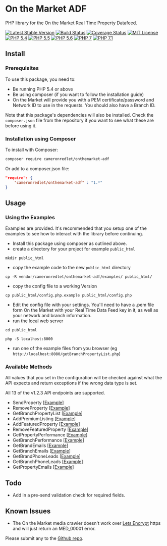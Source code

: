 # On the Market ADF

PHP library for the On the Market Real Time Property Datafeed.

[![Latest Stable Version](https://img.shields.io/packagist/v/cameronredlet/rightmove-ADF.svg?style=flat-square)](https://packagist.org/packages/cameronredlet/rightmove-adf)
[![Build Status](https://img.shields.io/travis/cameronredlet/onthemarketADF/master.svg?style=flat-square)](https://travis-ci.org/cameronredlet/onthemarketADF)
[![Coverage Status](https://coveralls.io/repos/cameronredlet/onthemarketADF/badge.svg?branch=master&service=github)](https://coveralls.io/github/cameronredlet/onthemarketADF?branch=master)
[![MIT License](https://img.shields.io/packagist/l/cameronredlet/rightmove-ADF.svg?style=flat-square)](https://github.com/cameronredlet/onthemarketADF/blob/master/LICENSE)
[![PHP 5.4](https://img.shields.io/badge/php-5.4-8892BF.svg?style=flat-square)](https://php.net/)
[![PHP 5.5](https://img.shields.io/badge/php-5.5-8892BF.svg?style=flat-square)](https://php.net/)
[![PHP 5.6](https://img.shields.io/badge/php-5.6-8892BF.svg?style=flat-square)](https://php.net/)
[![PHP 7](https://img.shields.io/badge/php-7-8892BF.svg?style=flat-square)](https://php.net/)
[![PHP 7.1](https://img.shields.io/badge/php-7.1-8892BF.svg?style=flat-square)](https://php.net/)


## Install

### Prerequisites

To use this package, you need to:
* Be running PHP 5.4 or above
* Be using composer (if you want to follow the installation guide)
* On the Market will provide you with a PEM certificate/password and Network ID to use in the requests. You should also have a Branch ID.

Note that this package's dependencies will also be installed. Check the `composer.json` file from the repository if you want to see what these are before using it.

### Installation using Composer

To install with Composer:

```sh
composer require cameronredlet/onthemarket-adf
```

Or add to a composer.json file:

```json
"require": {
	"cameronredlet/onthemarket-adf" : "1.*"
}
```

## Usage

### Using the Examples

Examples are provided. It's recommended that you setup one of the examples to see how to interact with the library before continuing.

* Install this package using composer as outlined above.
* create a directory for your project for example `public_html`

```
mkdir public_html
```

* copy the example code to the new `public_html` directory

```
cp -R vendor/cameronredlet/onthemarket-adf/examples/ public_html/
```

* copy the config file to a working Version

```
cp public_html/config.php.example public_html/config.php
```

* Edit the config file with your settings. You'll need to have a .pem file form On the Market with your Real Time Data Feed key in it, as well as your network and branch information.
* run the local web server

```
cd public_html

php -S localhost:8000
```

*  run one of the example files from you browser (eg  `http://localhost:8080/getBranchPropertyList.php`)

### Available Methods

All values that you set in the configuration will be checked against what the API expects and return exceptions if the wrong data type is set.

All 13 of the v1.2.3 API endpoints are supported.

- SendProperty [[Example](https://github.com/cameronredlet/onthemarketADF/blob/master/examples/sendProperty.php)]
- RemoveProperty [[Example](https://github.com/cameronredlet/onthemarketADF/blob/master/examples/removeProperty.php)]
- GetBranchPropertyList [[Example](https://github.com/cameronredlet/onthemarketADF/blob/master/examples/getBranchPropertyList.php)]
- AddPremiumListing [[Example](https://github.com/cameronredlet/onthemarketADF/blob/master/examples/addPremiumListing.php)]
- AddFeaturedProperty [[Example](https://github.com/cameronredlet/onthemarketADF/blob/master/examples/addFeaturedProperty.php)]
- RemoveFeaturedProperty [[Example](https://github.com/cameronredlet/onthemarketADF/blob/master/examples/removeFeaturedProperty.php)]
- GetPropertyPerformance [[Example](https://github.com/cameronredlet/onthemarketADF/blob/master/examples/getPropertyPerformance.php)]
- GetBranchPerformance [[Example](https://github.com/cameronredlet/onthemarketADF/blob/master/examples/getBranchPerformance.php)]
- GetBrandEmails [[Example](https://github.com/cameronredlet/onthemarketADF/blob/master/examples/getBrandEmails.php)]
- GetBranchEmails [[Example](https://github.com/cameronredlet/onthemarketADF/blob/master/examples/getBranchEmails.php)]
- GetBrandPhoneLeads [[Example](https://github.com/cameronredlet/onthemarketADF/blob/master/examples/getBrandPhoneLeads.php)]
- GetBranchPhoneLeads [[Example](https://github.com/cameronredlet/onthemarketADF/blob/master/examples/getBranchPhoneLeads.php)]
- GetPropertyEmails [[Example](https://github.com/cameronredlet/onthemarketADF/blob/master/examples/getPropertyEmails.php)]


## Todo

- Add in a pre-send validation check for required fields.

## Known Issues

- The On the Market media crawler doesn't work over [Lets Encrypt](https://letsencrypt.org/) https and will just return an MED_00001 error.

Please submit any to the [Github repo](https://github.com/cameronredlet/onthemarketADF/issues).
